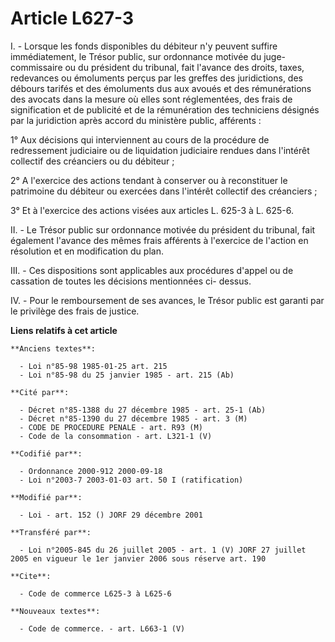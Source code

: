# Article L627-3

I. - Lorsque les fonds disponibles du débiteur n'y peuvent suffire immédiatement, le Trésor public, sur ordonnance motivée du
juge-commissaire ou du président du tribunal, fait l'avance des droits, taxes, redevances ou émoluments perçus par les
greffes des juridictions, des débours tarifés et des émoluments dus aux avoués et des rémunérations des avocats dans la
mesure où elles sont réglementées, des frais de signification et de publicité et de la rémunération des techniciens désignés
par la juridiction après accord du ministère public, afférents :

1° Aux décisions qui interviennent au cours de la procédure de redressement judiciaire ou de liquidation judiciaire rendues
dans l'intérêt collectif des créanciers ou du débiteur ;

2° A l'exercice des actions tendant à conserver ou à reconstituer le patrimoine du débiteur ou exercées dans l'intérêt
collectif des créanciers ;

3° Et à l'exercice des actions visées aux articles L. 625-3 à L. 625-6.

II. - Le Trésor public sur ordonnance motivée du président du tribunal, fait également l'avance des mêmes frais afférents à
l'exercice de l'action en résolution et en modification du plan.

III. - Ces dispositions sont applicables aux procédures d'appel ou de cassation de toutes les décisions mentionnées ci-
dessus.

IV. - Pour le remboursement de ses avances, le Trésor public est garanti par le privilège des frais de justice.

**Liens relatifs à cet article**

	**Anciens textes**:

	  - Loi n°85-98 1985-01-25 art. 215
	  - Loi n°85-98 du 25 janvier 1985 - art. 215 (Ab)

	**Cité par**:

	  - Décret n°85-1388 du 27 décembre 1985 - art. 25-1 (Ab)
	  - Décret n°85-1390 du 27 décembre 1985 - art. 3 (M)
	  - CODE DE PROCEDURE PENALE - art. R93 (M)
	  - Code de la consommation - art. L321-1 (V)

	**Codifié par**:

	  - Ordonnance 2000-912 2000-09-18
	  - Loi n°2003-7 2003-01-03 art. 50 I (ratification)

	**Modifié par**:

	  - Loi - art. 152 () JORF 29 décembre 2001

	**Transféré par**:

	  - Loi n°2005-845 du 26 juillet 2005 - art. 1 (V) JORF 27 juillet 2005 en vigueur le 1er janvier 2006 sous réserve art. 190

	**Cite**:

	  - Code de commerce L625-3 à L625-6

	**Nouveaux textes**:

	  - Code de commerce. - art. L663-1 (V)

